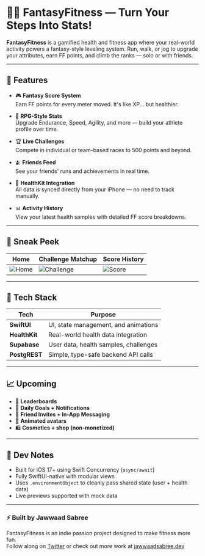 # 🏃‍♂️ FantasyFitness — Turn Your Steps Into Stats!

**FantasyFitness** is a gamified health and fitness app where your real-world activity powers a fantasy-style leveling system. Run, walk, or jog to upgrade your attributes, earn FF points, and climb the ranks — solo or with friends.

---

## 🚀 Features

- 🎮 **Fantasy Score System**  
  Earn FF points for every meter moved. It's like XP... but healthier.

- 🧬 **RPG-Style Stats**  
  Upgrade Endurance, Speed, Agility, and more — build your athlete profile over time.

- 🏆 **Live Challenges**  
  Compete in individual or team-based races to 500 points and beyond.

- 🫂 **Friends Feed**  
  See your friends' runs and achievements in real time.

- 👟 **HealthKit Integration**  
  All data is synced directly from your iPhone — no need to track manually.

- 📊 **Activity History**  
  View your latest health samples with detailed FF score breakdowns.

---

## 📸 Sneak Peek

| Home | Challenge Matchup | Score History |
|------|-------------------|---------------|
| ![Home](https://your-screenshot-url.com) | ![Challenge](https://your-screenshot-url.com) | ![Score](https://your-screenshot-url.com) |

---

## 🧠 Tech Stack

| Tech        | Purpose                                |
|-------------|----------------------------------------|
| **SwiftUI** | UI, state management, and animations   |
| **HealthKit** | Real-world health data integration    |
| **Supabase** | User data, health samples, challenges |
| **PostgREST** | Simple, type-safe backend API calls   |

---

## 📈 Upcoming

- 🥇 **Leaderboards**
- 🔔 **Daily Goals + Notifications**
- 💬 **Friend Invites + In-App Messaging**
- 👾 **Animated avatars**
- 🛍 **Cosmetics + shop (non-monetized)**

---

## 🧪 Dev Notes

- Built for iOS 17+ using Swift Concurrency (`async/await`)
- Fully SwiftUI-native with modular views
- Uses `.environmentObject` to cleanly pass shared state (user + health data)
- Live previews supported with mock data

---

### ⚡ Built by Jawwaad Sabree  
FantasyFitness is an indie passion project designed to make fitness more fun.  
Follow along on [Twitter](https://twitter.com/yourhandle) or check out more work at [jawwaadsabree.dev](https://jawwaadsabree.dev)  
